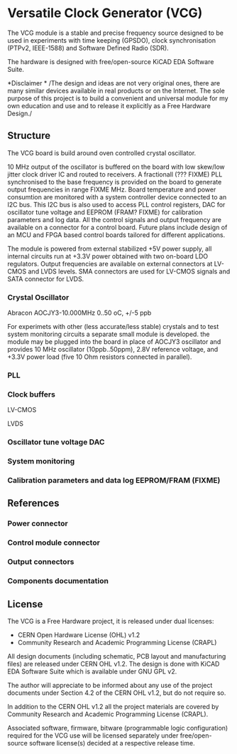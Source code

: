 # Versatile Clock Generator (VCG)

The VCG module is a stable and precise frequency source designed to be used
in experiments with time keeping (GPSDO), clock synchronisation (PTPv2, IEEE-1588)
and Software Defined Radio (SDR).

The hardware is designed with free/open-source KiCAD EDA Software Suite.

*Disclaimer *
/The design and ideas are not very original ones, there are many similar devices
available in real products or on the Internet. The sole purpose of this
project is to build a convenient and universal module for my own education
and use and to release it explicitly as a Free Hardware Design./

## Structure

The VCG board is build around oven controlled crystal oscillator.

10 MHz output of the oscillator is buffered on the board with low
skew/low jitter clock driver IC and routed to receivers.  A
fractionall (??? FIXME) PLL synchronised to the base frequency is
provided on the board to generate output frequencies in range FIXME
MHz.  Board temperature and power consumtion are monitored with a
system controller device connected to an I2C bus. This I2C bus is also
used to access PLL control registers, DAC for oscillator tune voltage
and EEPROM (FRAM? FIXME) for calibration parameters and log data.  All
the control signals and output frequency are available on a connector
for a control board.  Future plans include design of an MCU and FPGA
based control boards tailored for different applications.

The module is powered from external stabilized +5V power supply,
all internal circuits run at +3.3V power obtained with two on-board
LDO regulators. Output frequencies are available on external connectors
at LV-CMOS and LVDS levels.  SMA connectors are used for LV-CMOS
signals and SATA connector for LVDS.

### Crystal Oscillator

Abracon AOCJY3-10.000MHz  0..50 oC, +/-5 ppb

For experimets with other (less accurate/less stable) crystals and
to test system monitoring circuits a separate small module is developed.
the module may be plugged into the board in place of AOCJY3 oscillator
and provides 10 MHz oscillator (10ppb..50ppm), 2.8V reference voltage,
and +3.3V power load (five 10 Ohm resistors connected in parallel).

### PLL

### Clock buffers

LV-CMOS

LVDS

### Oscillator tune voltage DAC

### System monitoring

### Calibration parameters and data log EEPROM/FRAM (FIXME)

## References

### Power connector

### Control module connector

### Output connectors

### Components documentation

## License

The VCG is a Free Hardware project, it is released under
dual licenses:

 - CERN Open Hardware License (OHL) v1.2
 - Community Research and Academic Programming License (CRAPL)

All design documents (including schematic, PCB layout and
manufacturing files) are released under CERN OHL v1.2.  The design is
done with KiCAD EDA Software Suite which is available under GNU GPL v2.

The author will appreciate to be informed about any use of the project
documents under Section 4.2 of the CERN OHL v1.2, but do not require
so.

In addition to the CERN OHL v1.2 all the project materials are covered
by Community Research and Academic Programming License (CRAPL).

Associated software, firmware, bitware (programmable logic
configuration) required for the VCG use will be licensed separately
under free/open-source software license(s) decided at a respective
release time.
